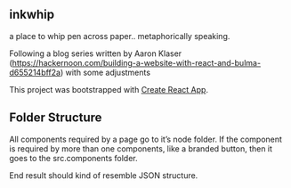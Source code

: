 ## inkwhip 
a place to whip pen across paper.. metaphorically speaking.

Following a blog series written by Aaron Klaser (https://hackernoon.com/building-a-website-with-react-and-bulma-d655214bff2a)
with some adjustments

This project was bootstrapped with [Create React App](https://github.com/facebookincubator/create-react-app).

## Folder Structure

All components required by a page go to it’s node folder. 
If the component is required by more than one components, like a branded button, then it goes to the src.components folder. 

End result should kind of resemble JSON structure.




